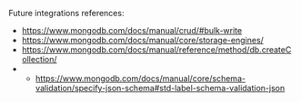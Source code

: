 Future integrations references: 
 - https://www.mongodb.com/docs/manual/crud/#bulk-write
 - https://www.mongodb.com/docs/manual/core/storage-engines/
 - https://www.mongodb.com/docs/manual/reference/method/db.createCollection/
 -  - https://www.mongodb.com/docs/manual/core/schema-validation/specify-json-schema#std-label-schema-validation-json
